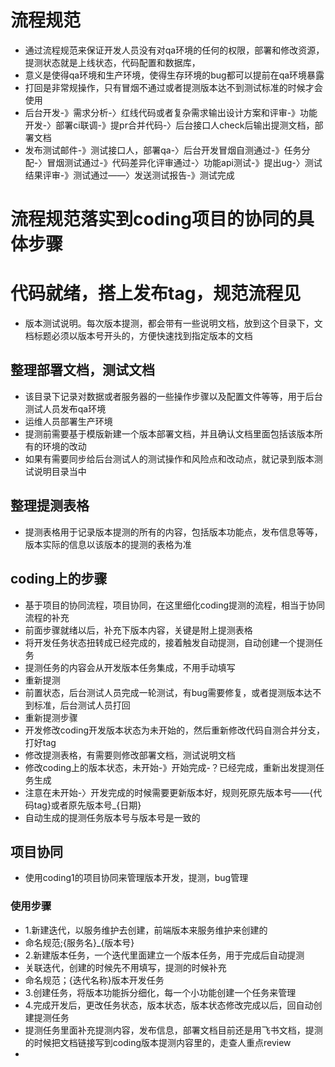 # 流程规范
- 通过流程规范来保证开发人员没有对qa环境的任何的权限，部署和修改资源，提测状态就是上线状态，代码配置和数据库，
- 意义是使得qa环境和生产环境，使得生存环境的bug都可以提前在qa环境暴露
- 打回是非常规操作，只有冒烟不通过或者提测版本达不到测试标准的时候才会使用
- 后台开发-》需求分析-〉红线代码或者复杂需求输出设计方案和评审-》功能开发-〉部署ci联调-》提pr合并代码-〉后台接口人check后输出提测文档，部署文档
- 发布测试邮件-》测试接口人，部署qa-〉后台开发冒烟自测通过-》任务分配-〉冒烟测试通过-》代码差异化评审通过-〉功能api测试-》提出ug-〉测试结果评审-》测试通过——〉发送测试报告-》测试完成
# 流程规范落实到coding项目的协同的具体步骤
# 代码就绪，搭上发布tag，规范流程见
- 版本测试说明。每次版本提测，都会带有一些说明文档，放到这个目录下，文档标题必须以版本号开头的，方便快速找到指定版本的文档

## 整理部署文档，测试文档
- 该目录下记录对数据或者服务器的一些操作步骤以及配置文件等等，用于后台测试人员发布qa环境
- 运维人员部署生产环境
- 提测前需要基于模版新建一个版本部署文档，并且确认文档里面包括该版本所有的环境的改动
- 如果有需要同步给后台测试人的测试操作和风险点和改动点，就记录到版本测试说明目录当中

## 整理提测表格
- 提测表格用于记录版本提测的所有的内容，包括版本功能点，发布信息等等，版本实际的信息以该版本的提测的表格为准

## coding上的步骤
- 基于项目的协同流程，项目协同，在这里细化coding提测的流程，相当于协同流程的补充
- 前面步骤就绪以后，补充下版本内容，关键是附上提测表格
- 将开发任务状态扭转成已经完成的，接着触发自动提测，自动创建一个提测任务
- 提测任务的内容会从开发版本任务集成，不用手动填写
- 重新提测
- 前置状态，后台测试人员完成一轮测试，有bug需要修复，或者提测版本达不到标准，后台测试人员打回
- 重新提测步骤
- 开发修改coding开发版本状态为未开始的，然后重新修改代码自测合并分支，打好tag
- 修改提测表格，有需要则修改部署文档，测试说明文档
- 修改coding上的版本状态，未开始-》开始完成-？已经完成，重新出发提测任务生成
- 注意在未开始-〉开发完成的时候需要更新版本好，规则死原先版本号——{代码tag}或者原先版本号_{日期}
- 自动生成的提测任务版本号与版本号是一致的

## 项目协同
- 使用coding1的项目协同来管理版本开发，提测，bug管理

### 使用步骤
- 1.新建迭代，以服务维护去创建，前端版本来服务维护来创建的
- 命名规范;{服务名}_{版本号}
- 2.新建版本任务，一个迭代里面建立一个版本任务，用于完成后自动提测
- 关联迭代，创建的时候先不用填写，提测的时候补充
- 命名规范；{迭代名称}版本开发任务
- 3.创建任务，将版本功能拆分细化，每一个小功能创建一个任务来管理
- 4.完成开发后，更改任务状态，版本状态，版本状态修改完成以后，回自动创建提测任务
- 提测任务里面补充提测内容，发布信息，部署文档目前还是用飞书文档，提测的时候把文档链接写到coding版本提测内容里的，走查人重点review
- 
